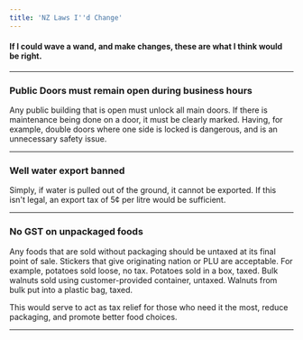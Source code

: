 ```yaml
---
title: 'NZ Laws I''d Change'
---
```


#### If I could wave a wand, and make changes, these are what I think would be right.

---

### Public Doors must remain open during business hours
Any public building that is open must unlock all main doors. If there is maintenance being done on a door, it must be clearly marked. Having, for example, double doors where one side is locked is dangerous, and is an unnecessary safety issue.

---

### Well water export banned
Simply, if water is pulled out of the ground, it cannot be exported. If this isn't legal, an export tax of 5¢ per litre would be sufficient.

---

### No GST on unpackaged foods
Any foods that are sold without packaging should be untaxed at its final point of sale. Stickers that give originating nation or PLU are acceptable. For example, potatoes sold loose, no tax. Potatoes sold in a box, taxed. Bulk walnuts sold using customer-provided container, untaxed. Walnuts from bulk put into a plastic bag, taxed.

This would serve to act as tax relief for those who need it the most, reduce packaging, and promote better food choices.

---